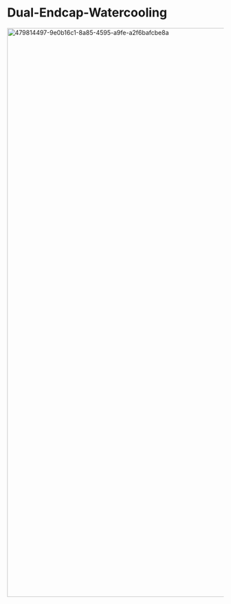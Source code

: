 # Dual-Endcap-Watercooling


<img width="1490" height="1323" alt="479814497-9e0b16c1-8a85-4595-a9fe-a2f6bafcbe8a" src="https://github.com/user-attachments/assets/2224e097-9ac4-458b-9d43-b8ce0213f772" />
